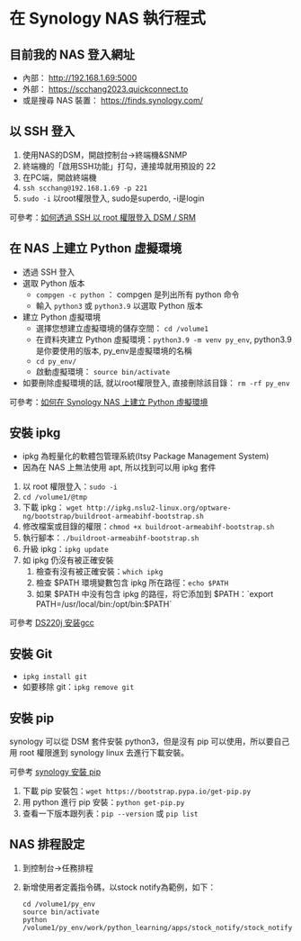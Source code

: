 # 在 Synology NAS 執行程式

## 目前我的 NAS 登入網址

- 內部： http://192.168.1.69:5000
- 外部： https://scchang2023.quickconnect.to
- 或是搜尋 NAS 裝置： https://finds.synology.com/

## 以 SSH 登入

1. 使用NAS的DSM，開啟控制台->終端機&SNMP
1. 終端機的「啟用SSH功能」打勾，連接埠就用預設的 22
1. 在PC端，開啟終端機
1. `ssh scchang@192.168.1.69 -p 221`
1. `sudo -i` 以root權限登入, sudo是superdo, -i是login

可參考：[如何透過 SSH 以 root 權限登入 DSM / SRM](https://kb.synology.com/zh-tw/DSM/tutorial/How_to_login_to_DSM_with_root_permission_via_SSH_Telnet)

## 在 NAS 上建立 Python 虛擬環境

- 透過 SSH 登入
- 選取 Python 版本
  - `compgen -c python` ： compgen 是列出所有 python 命令
  - 輸入 `python3` 或 `python3.9` 以選取 Python 版本
- 建立 Python 虛擬環境
  - 選擇您想建立虛擬環境的儲存空間： `cd /volume1`
  - 在資料夾建立 Python 虛擬環境：`python3.9 -m venv py_env`, python3.9是你要使用的版本, py_env是虛擬環境的名稱
  - `cd py_env/`
  - 啟動虛擬環境： `source bin/activate`
- 如要刪除虛擬環境的話, 就以root權限登入, 直接刪除該目錄： `rm -rf py_env`

可參考：[如何在 Synology NAS 上建立 Python 虛擬環境](https://kb.synology.com/zh-tw/DSM/tutorial/Set_up_Python_virtual_environment_on_NAS)

## 安裝 ipkg

- ipkg 為輕量化的軟體包管理系統(Itsy Package Management System)
- 因為在 NAS 上無法使用 apt, 所以找到可以用 ipkg 套件

1. 以 root 權限登入：`sudo -i`
1. `cd /volume1/@tmp`
1. 下載 ipkg： `wget http://ipkg.nslu2-linux.org/optware-ng/bootstrap/buildroot-armeabihf-bootstrap.sh`
1. 修改檔案或目錄的權限：`chmod +x buildroot-armeabihf-bootstrap.sh`
1. 執行腳本：`./buildroot-armeabihf-bootstrap.sh`
1. 升級 ipkg：`ipkg update`
1. 如 ipkg 仍沒有被正確安裝
   1. 檢查有沒有被正確安裝：`which ipkg`
   1. 檢查 $PATH 環境變數包含 ipkg 所在路徑：`echo $PATH`
   1. 如果 $PATH 中没有包含 ipkg 的路徑，将它添加到 $PATH：`export PATH=/usr/local/bin:/opt/bin:$PATH`

可參考 [DS220j 安装gcc](https://blog.csdn.net/christmans/article/details/129641264)

## 安裝 Git

- `ipkg install git`
- 如要移除 git：`ipkg remove git`

## 安裝 pip

synology 可以從 DSM 套件安裝 python3，但是沒有 pip 可以使用，所以要自己用 root 權限進到 synology linux 去進行下載安裝。

可參考 [synology 安裝 pip](https://mebolulu.com/?p=781)

1. 下載 pip 安裝包：`wget https://bootstrap.pypa.io/get-pip.py`
1. 用 python 進行 pip 安裝：`python get-pip.py`
1. 查看一下版本跟列表：`pip --version` 或 `pip list`

## NAS 排程設定

1. 到控制台->任務排程
1. 新增使用者定義指令碼，以stock notify為範例，如下：

    ```linux
    cd /volume1/py_env
    source bin/activate
    python /volume1/py_env/work/python_learning/apps/stock_notify/stock_notify.py
    ```
